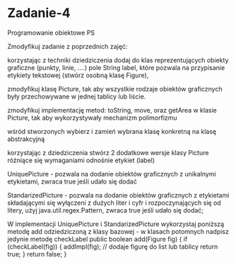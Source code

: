 # Zadanie-4
Programowanie obiektowe PS

Zmodyfikuj zadanie z poprzednich zajęć:

korzystając z techniki dziedziczenia dodaj do klas reprezentujących obiekty graficzne (punkty, linie, ....) pole String label, które pozwala na przypisanie etykiety tekstowej (stwórz osobną klasę Figure),

zmodyfikuj klasę Picture, tak aby wszystkie rodzaje obiektów graficznych były przechowywane w jednej tablicy lub liście.

zmodyfikuj implementację metod: toString, move, oraz getArea w klasie Picture, tak aby wykorzystywały mechanizm polimorfizmu

wśród stworzonych wybierz i zamień wybrana klasę konkretną na klasę abstrakcyjną

korzystając z dziedziczenia stwórz 2 dodatkowe wersje klasy Picture różniące się wymaganiami odnośnie etykiet (label)

UniquePicture - pozwala na dodanie obiektów graficznych z unikalnymi etykietami, zwraca true jeśli udało się dodać

StandarizedPicture - pozwala na dodanie obiektów graficznych z etykietami składającymi się wyłączeni z dużych liter i cyfr i rozpoczynających się od litery, użyj java.util.regex.Pattern, zwraca true jeśli udało się dodać;

W implementacji UniquePicture i StandarizedPicture wykorzystaj  poniższą metodę add odziedziczoną z klasy bazowej - w klasach potomnych nadpisz jedynie metodę 
checkLabel
public boolean add(Figure fig) {
    if (checkLabel(fig)) {
      addImpl(fig); // dodaje figurę do list lub tablicy
    return true;
    }
    return false;
}
